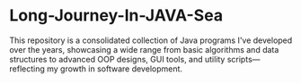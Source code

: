 # Long-Journey-In-JAVA-Sea
This repository is a consolidated collection of Java programs I've developed over the years, showcasing a wide range from basic algorithms and data structures to advanced OOP designs, GUI tools, and utility scripts—reflecting my growth in software development.
